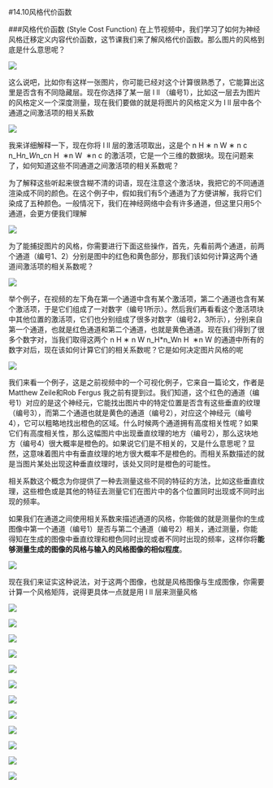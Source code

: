 #14.10风格代价函数

###风格代价函数 (Style Cost Function)
在上节视频中，我们学习了如何为神经风格迁移定义内容代价函数，这节课我们来了解风格代价函数。那么图片的风格到底是什么意思呢？

![](https://cdn.jsdelivr.net/gh/tj-messi/picture/20241008134232.png)

这么说吧，比如你有这样一张图片，你可能已经对这个计算很熟悉了，它能算出这里是否含有不同隐藏层。现在你选择了某一层 l ll （编号1），比如这一层去为图片的风格定义一个深度测量，现在我们要做的就是将图片的风格定义为 l ll 层中各个通道之间激活项的相关系数

![](https://cdn.jsdelivr.net/gh/tj-messi/picture/20241008134547.png)

我来详细解释一下，现在你将 l ll 层的激活项取出，这是个 n H ∗ n W ∗ n c n_H*n_W*n_cn 
H
​
 ∗n 
W
​
 ∗n 
c
​
  的激活项，它是一个三维的数据块。现在问题来了，如何知道这些不同通道之间激活项的相关系数呢？

为了解释这些听起来很含糊不清的词语，现在注意这个激活块，我把它的不同通道渲染成不同的颜色。在这个例子中，假如我们有5个通道为了方便讲解，我将它们染成了五种颜色。一般情况下，我们在神经网络中会有许多通道，但这里只用5个通道，会更方便我们理解

![](https://cdn.jsdelivr.net/gh/tj-messi/picture/20241008134945.png)

为了能捕捉图片的风格，你需要进行下面这些操作，首先，先看前两个通道，前两个通道（编号1、2）分别是图中的红色和黄色部分，那我们该如何计算这两个通道间激活项的相关系数呢？

![](https://cdn.jsdelivr.net/gh/tj-messi/picture/20241008135005.png)

举个例子，在视频的左下角在第一个通道中含有某个激活项，第二个通道也含有某个激活项，于是它们组成了一对数字（编号1所示）。然后我们再看看这个激活项块中其他位置的激活项，它们也分别组成了很多对数字（编号2，3所示），分别来自第一个通道，也就是红色通道和第二个通道，也就是黄色通道。现在我们得到了很多个数字对，当我们取得这两个 n H ∗ n W n_H*n_Wn 
H
​
 ∗n 
W
​
  的通道中所有的数字对后，现在该如何计算它们的相关系数呢？它是如何决定图片风格的呢

![](https://cdn.jsdelivr.net/gh/tj-messi/picture/20241008135121.png)

我们来看一个例子，这是之前视频中的一个可视化例子，它来自一篇论文，作者是Matthew Zeile和Rob Fergus 我之前有提到过。我们知道，这个红色的通道（编号1）对应的是这个神经元，它能找出图片中的特定位置是否含有这些垂直的纹理（编号3），而第二个通道也就是黄色的通道（编号2），对应这个神经元（编号4），它可以粗略地找出橙色的区域。什么时候两个通道拥有高度相关性呢？如果它们有高度相关性，那么这幅图片中出现垂直纹理的地方（编号2），那么这块地方（编号4）很大概率是橙色的。如果说它们是不相关的，又是什么意思呢？显然，这意味着图片中有垂直纹理的地方很大概率不是橙色的。而相关系数描述的就是当图片某处出现这种垂直纹理时，该处又同时是橙色的可能性。

相关系数这个概念为你提供了一种去测量这些不同的特征的方法，比如这些垂直纹理，这些橙色或是其他的特征去测量它们在图片中的各个位置同时出现或不同时出现的频率。

如果我们在通道之间使用相关系数来描述通道的风格，你能做的就是测量你的生成图像中第一个通道（编号1）是否与第二个通道（编号2）相关，通过测量，你能得知在生成的图像中垂直纹理和橙色同时出现或者不同时出现的频率，这样你将**能够测量生成的图像的风格与输入的风格图像的相似程度**。

![](https://cdn.jsdelivr.net/gh/tj-messi/picture/20241008135448.png)

现在我们来证实这种说法，对于这两个图像，也就是风格图像与生成图像，你需要计算一个风格矩阵，说得更具体一点就是用 l ll 层来测量风格

![](https://cdn.jsdelivr.net/gh/tj-messi/picture/20241008135508.png)

![](https://cdn.jsdelivr.net/gh/tj-messi/picture/1728366932771.png)

![](https://cdn.jsdelivr.net/gh/tj-messi/picture/20241008140007.png)

![](https://cdn.jsdelivr.net/gh/tj-messi/picture/1728367237739.png)

![](https://cdn.jsdelivr.net/gh/tj-messi/picture/20241008140308.png)

![](https://cdn.jsdelivr.net/gh/tj-messi/picture/1728367411623.png)

![](https://cdn.jsdelivr.net/gh/tj-messi/picture/20241008140443.png)

![](https://cdn.jsdelivr.net/gh/tj-messi/picture/1728367536149.png)

![](https://cdn.jsdelivr.net/gh/tj-messi/picture/20241008140625.png)

![](https://cdn.jsdelivr.net/gh/tj-messi/picture/1728367611225.png)

![](https://cdn.jsdelivr.net/gh/tj-messi/picture/20241008140702.png)

![](https://cdn.jsdelivr.net/gh/tj-messi/picture/1728367635236.png)